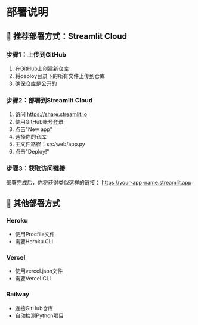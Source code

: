 # 部署说明 
 
## 🚀 推荐部署方式：Streamlit Cloud 
 
### 步骤1：上传到GitHub 
 
1. 在GitHub上创建新仓库 
2. 将deploy目录下的所有文件上传到仓库 
3. 确保仓库是公开的 
 
### 步骤2：部署到Streamlit Cloud 
 
1. 访问 https://share.streamlit.io 
2. 使用GitHub账号登录 
3. 点击"New app" 
4. 选择你的仓库 
5. 主文件路径：src/web/app.py 
6. 点击"Deploy!" 
 
### 步骤3：获取访问链接 
 
部署完成后，你将获得类似这样的链接： 
https://your-app-name.streamlit.app 
 
## 🔧 其他部署方式 
 
### Heroku 
- 使用Procfile文件 
- 需要Heroku CLI 
 
### Vercel 
- 使用vercel.json文件 
- 需要Vercel CLI 
 
### Railway 
- 连接GitHub仓库 
- 自动检测Python项目 
